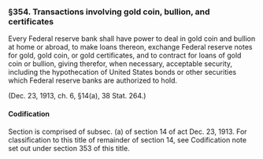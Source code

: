 ### §354. Transactions involving gold coin, bullion, and certificates ###

Every Federal reserve bank shall have power to deal in gold coin and bullion at home or abroad, to make loans thereon, exchange Federal reserve notes for gold, gold coin, or gold certificates, and to contract for loans of gold coin or bullion, giving therefor, when necessary, acceptable security, including the hypothecation of United States bonds or other securities which Federal reserve banks are authorized to hold.

(Dec. 23, 1913, ch. 6, §14(a), 38 Stat. 264.)

#### Codification ####

Section is comprised of subsec. (a) of section 14 of act Dec. 23, 1913. For classification to this title of remainder of section 14, see Codification note set out under section 353 of this title.
